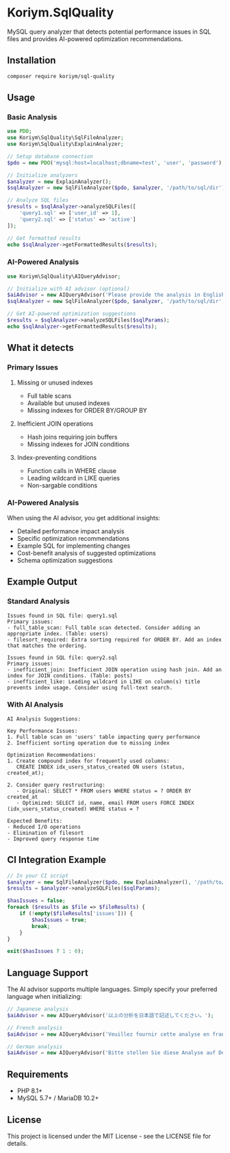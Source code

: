 # Koriym.SqlQuality

MySQL query analyzer that detects potential performance issues in SQL files and provides AI-powered optimization recommendations.

## Installation

```bash
composer require koriym/sql-quality
```

## Usage

### Basic Analysis

```php
use PDO;
use Koriym\SqlQuality\SqlFileAnalyzer;
use Koriym\SqlQuality\ExplainAnalyzer;

// Setup database connection
$pdo = new PDO('mysql:host=localhost;dbname=test', 'user', 'password');

// Initialize analyzers
$analyzer = new ExplainAnalyzer();
$sqlAnalyzer = new SqlFileAnalyzer($pdo, $analyzer, '/path/to/sql/dir');

// Analyze SQL files
$results = $sqlAnalyzer->analyzeSQLFiles([
    'query1.sql' => ['user_id' => 1],
    'query2.sql' => ['status' => 'active']
]);

// Get formatted results
echo $sqlAnalyzer->getFormattedResults($results);
```

### AI-Powered Analysis

```php
use Koriym\SqlQuality\AIQueryAdvisor;

// Initialize with AI advisor (optional)
$aiAdvisor = new AIQueryAdvisor('Please provide the analysis in English.');  // or any other language
$sqlAnalyzer = new SqlFileAnalyzer($pdo, $analyzer, '/path/to/sql/dir', $aiAdvisor);

// Get AI-powered optimization suggestions
$results = $sqlAnalyzer->analyzeSQLFiles($sqlParams);
echo $sqlAnalyzer->getFormattedResults($results);
```

## What it detects

### Primary Issues

1. Missing or unused indexes
   - Full table scans
   - Available but unused indexes
   - Missing indexes for ORDER BY/GROUP BY

2. Inefficient JOIN operations
   - Hash joins requiring join buffers
   - Missing indexes for JOIN conditions

3. Index-preventing conditions
   - Function calls in WHERE clause
   - Leading wildcard in LIKE queries
   - Non-sargable conditions

### AI-Powered Analysis

When using the AI advisor, you get additional insights:
- Detailed performance impact analysis
- Specific optimization recommendations
- Example SQL for implementing changes
- Cost-benefit analysis of suggested optimizations
- Schema optimization suggestions

## Example Output

### Standard Analysis
```text
Issues found in SQL file: query1.sql
Primary issues:
- full_table_scan: Full table scan detected. Consider adding an appropriate index. (Table: users)
- filesort_required: Extra sorting required for ORDER BY. Add an index that matches the ordering.

Issues found in SQL file: query2.sql
Primary issues:
- inefficient_join: Inefficient JOIN operation using hash join. Add an index for JOIN conditions. (Table: posts)
- inefficient_like: Leading wildcard in LIKE on column(s) title prevents index usage. Consider using full-text search.
```

### With AI Analysis
```text
AI Analysis Suggestions:

Key Performance Issues:
1. Full table scan on 'users' table impacting query performance
2. Inefficient sorting operation due to missing index

Optimization Recommendations:
1. Create compound index for frequently used columns:
   CREATE INDEX idx_users_status_created ON users (status, created_at);

2. Consider query restructuring:
   - Original: SELECT * FROM users WHERE status = ? ORDER BY created_at
   - Optimized: SELECT id, name, email FROM users FORCE INDEX (idx_users_status_created) WHERE status = ?

Expected Benefits:
- Reduced I/O operations
- Elimination of filesort
- Improved query response time
```

## CI Integration Example

```php
// In your CI script
$analyzer = new SqlFileAnalyzer($pdo, new ExplainAnalyzer(), '/path/to/sql');
$results = $analyzer->analyzeSQLFiles($sqlParams);

$hasIssues = false;
foreach ($results as $file => $fileResults) {
    if (!empty($fileResults['issues'])) {
        $hasIssues = true;
        break;
    }
}

exit($hasIssues ? 1 : 0);
```

## Language Support

The AI advisor supports multiple languages. Simply specify your preferred language when initializing:

```php
// Japanese analysis
$aiAdvisor = new AIQueryAdvisor('以上の分析を日本語で記述してください。');

// French analysis
$aiAdvisor = new AIQueryAdvisor('Veuillez fournir cette analyse en français.');

// German analysis
$aiAdvisor = new AIQueryAdvisor('Bitte stellen Sie diese Analyse auf Deutsch bereit.');
```

## Requirements

- PHP 8.1+
- MySQL 5.7+ / MariaDB 10.2+

## License

This project is licensed under the MIT License - see the LICENSE file for details.
